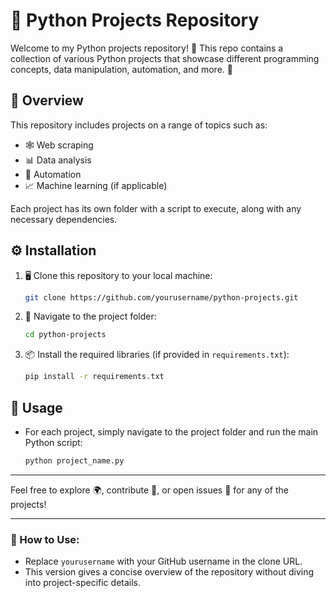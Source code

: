 # 🐍 Python Projects Repository  

Welcome to my Python projects repository! 🎉 This repo contains a collection of various Python projects that showcase different programming concepts, data manipulation, automation, and more. 🚀  

## 🌟 Overview  

This repository includes projects on a range of topics such as:  
- 🕸️ Web scraping  
- 📊 Data analysis  
- 🤖 Automation  
- 📈 Machine learning (if applicable)  

Each project has its own folder with a script to execute, along with any necessary dependencies.  

## ⚙️ Installation  

1. 🖥️ Clone this repository to your local machine:  
   ```bash  
   git clone https://github.com/yourusername/python-projects.git  
   ```  

2. 📂 Navigate to the project folder:  
   ```bash  
   cd python-projects  
   ```  

3. 📦 Install the required libraries (if provided in `requirements.txt`):  
   ```bash  
   pip install -r requirements.txt  
   ```  

## 🚀 Usage  

- For each project, simply navigate to the project folder and run the main Python script:  
   ```bash  
   python project_name.py  
   ```  

---

Feel free to explore 🌍, contribute 🤝, or open issues 🐞 for any of the projects!  

---

### 📝 How to Use:  
- Replace `yourusername` with your GitHub username in the clone URL.  
- This version gives a concise overview of the repository without diving into project-specific details.  
  
